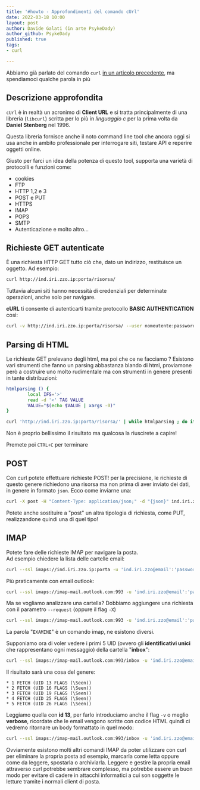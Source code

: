```yaml
---
title: '#howto - Approfondimenti del comando cUrl' 
date: 2022-03-18 10:00
layout: post 
author: Davide Galati (in arte PsykeDady)
author_github: PsykeDady
published: true
tags: 
- curl

---
```


Abbiamo già parlato del comando `curl` [in un articolo precedente](https://linuxhub.it/articles/howto-utilizzo-del-comando-curl/), ma spendiamoci qualche parola in più

## Descrizione approfondita

`cUrl` è in realtà un acronimo di **Client URL** e si tratta principalmente di una libreria (`libcurl`) scritta per lo più in *linguaggio c* per la prima volta da **Daniel Stenberg** nel 1996.

Questa libreria fornisce anche il noto command line tool che ancora oggi si usa anche in ambito professionale per interrogare siti, testare API e reperire oggetti online. 

Giusto per farci un idea della potenza di questo tool, supporta una varietà di protocolli e funzioni come: 

- cookies
- FTP
- HTTP 1,2 e 3
- POST e PUT 
- HTTPS
- IMAP
- POP3
- SMTP
- Autenticazione e molto altro...

##  Richieste GET autenticate

È una richiesta HTTP GET tutto ciò che, dato un indirizzo, restituisce un oggetto. Ad esempio: 

```bash
curl http://ind.iri.zzo.ip:porta/risorsa/
```



Tuttavia alcuni siti hanno necessità di credenziali per determinate operazioni, anche solo per navigare. 

**cURL** ti consente di autenticarti tramite protocollo **BASIC AUTHENTICATION** così: 

```bash
curl -v http://ind.iri.zzo.ip:porta/risorsa/ --user nomeutente:password
```



## Parsing di HTML

Le richieste GET prelevano degli html, ma poi che ce ne facciamo ? Esistono vari strumenti che fanno un parsing abbastanza blando di html, proviamone però a costruire uno molto rudimentale ma con strumenti in genere presenti in tante distribuzioni: 

```bash
htmlparsing () {            
        local IFS='>'
        read -d '<' TAG VALUE
        VALUE="$(echo $VALUE | xargs -0)"
}

curl 'http://ind.iri.zzo.ip:porta/risorsa/' | while htmlparsing ; do if [[ "$VALUE" != "" ]]; then echo $VALUE;fi  ; done
```

Non è proprio bellissimo il risultato ma qualcosa la riuscirete a capire!  

Premete poi `CTRL+C` per terminare  

## POST 

Con curl potete effettuare richieste POST! per la precisione, le richieste di questo genere richiedono una risorsa ma non prima di aver inviato dei dati, in genere in formato `json`.
Ecco come inviarne una: 

```bash
curl -X post -H "Content-Type: application/json;" -d "{json}" ind.iri.zzo.ip
```



Potete anche sostituire a "post" un altra tipologia di richiesta, come PUT, realizzandone quindi una di quel tipo!

## IMAP 

Potete fare delle richieste IMAP per navigare la posta.  
Ad esempio chiedere la lista delle cartelle email:

```bash
curl --ssl imaps://ind.iri.zzo.ip:porta -u 'ind.iri.zzo@email':'password'
```


Più praticamente con email outlook: 

```bash
curl --ssl imaps://imap-mail.outlook.com:993 -u 'ind.iri.zzo@email':'password'  
```


Ma se vogliamo analizzare una cartella? Dobbiamo aggiungere una richiesta con il parametro `--request` (oppure il flag `-X`)

```bash
curl --ssl imaps://imap-mail.outlook.com:993 -u 'ind.iri.zzo@email':'password'  --request "EXAMINE nomecartella"
```

La parola "`EXAMINE`" è un comando imap, ne esistono diversi.  

Supponiamo ora di voler vedere i primi 5 UID (ovvero gli **identificativi unici** che rappresentano ogni messaggio) della cartella "**inbox**": 

```bash
curl --ssl imaps://imap-mail.outlook.com:993/inbox -u 'ind.iri.zzo@email':'password'  -X "fetch 1:5 (UID FLAGS)"
```

 Il risultato sarà una cosa del genere: 

```
* 1 FETCH (UID 13 FLAGS (\Seen))
* 2 FETCH (UID 16 FLAGS (\Seen))
* 3 FETCH (UID 19 FLAGS (\Seen))
* 4 FETCH (UID 25 FLAGS (\Seen))
* 5 FETCH (UID 26 FLAGS (\Seen))
```

Leggiamo quella con **id 13**, per farlo introduciamo anche il flag `-v` o meglio **verbose**, ricordate che le email vengono scritte con codice HTML quindi ci vedremo ritornare un body formattato in quel modo:

```bash
curl --ssl imaps://imap-mail.outlook.com:993/inbox -u 'ind.iri.zzo@email':'password' -X "FETCH 1 BODY.PEEK[]" -v
```

Ovviamente esistono molti altri comandi IMAP da poter utilizzare con curl per eliminare la propria posta ad esempio, marcarla come letta oppure come da leggere, spostarla o archiviarla. Leggere e gestire la propria email attraverso curl potrebbe sembrare complesso, ma potrebbe essere un buon modo per evitare di cadere in attacchi informatici a cui son soggette le letture tramite i normali client di posta.

